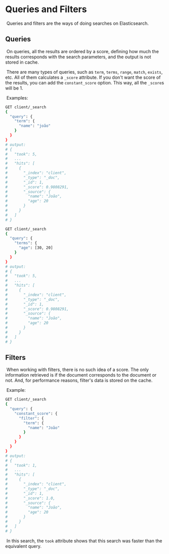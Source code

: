 # Queries and Filters

​	Queries and filters are the ways of doing searches on Elasticsearch.

## Queries

​	On queries, all the results are ordered by a score, defining how much the results corresponds with the search parameters, and the output is not stored in cache.

​	There are many types of queries, such as `term`, `terms`, `range`, `match`, `exists`, etc. All of them calculates a `_score` attribute. If you don't want the score of the results, you can add the `constant_score` option. This way, all the `_score`s will be 1.

​	Examples:

```bash
GET client/_search
{
  "query": {
    "term": {
      "name": "joão"
    }
  }
}
# output:
# {
#   "took": 5,
#   ...
#   "hits": [
#     {
#       "_index": "client",
#       "_type": "_doc",
#       "_id": 1,
#       "_score": 0.9808291,
#       "_source": {
#         "name": "João",
#         "age": 20
#       }
#     }
#   ]
# }
```

```bash
GET client/_search
{
  "query": {
    "terms": {
      "age": [30, 20]
    }
  }
}
# output:
# {
#   "took": 5,
#   ...
#   "hits": [
#     {
#       "_index": "client",
#       "_type": "_doc",
#       "_id": 1,
#       "_score": 0.9808291,
#       "_source": {
#         "name": "João",
#         "age": 20
#       }
#     }
#   ]
# }
```

## Filters

​	When working with filters, there is no such idea of a score. The only information retrieved is if the document corresponds to the document or not. And, for performance reasons, filter's data is stored on the cache.

​	Example:

```bash
GET client/_search
{
  "query": {
    "constant_score": {
      "filter": {
        "term": {
          "name": "João"
        }
      }
    }
  }
}
# output:
# {
#   "took": 1,
#   ...
#   "hits": [
#     {
#       "_index": "client",
#       "_type": "_doc",
#       "_id": 1,
#       "_score": 1.0,
#       "_source": {
#         "name": "João",
#         "age": 20
#       }
#     }
#   ]
# }
```

​	In this search, the `took` attribute shows that this search was faster than the equivalent query.
